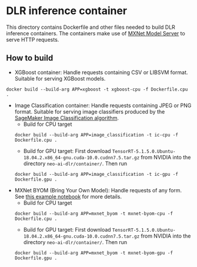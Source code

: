 # DLR inference container

This directory contains Dockerfile and other files needed to build DLR inference containers. The containers make use of [MXNet Model Server](https://github.com/awslabs/mxnet-model-server) to serve HTTP requests.

## How to build
* XGBoost container: Handle requests containing CSV or LIBSVM format. Suitable for serving XGBoost models.
```
docker build --build-arg APP=xgboost -t xgboost-cpu -f Dockerfile.cpu .
```
* Image Classification container: Handle requests containing JPEG or PNG format. Suitable for serving image classifiers produced by the [SageMaker Image Classification algorithm](https://docs.aws.amazon.com/sagemaker/latest/dg/image-classification.html).
  - Build for CPU target
  ```
  docker build --build-arg APP=image_classification -t ic-cpu -f Dockerfile.cpu .
  ```
  - Build for GPU target: First download `TensorRT-5.1.5.0.Ubuntu-18.04.2.x86_64-gnu.cuda-10.0.cudnn7.5.tar.gz` from NVIDIA into the directory `neo-ai-dlr/container/`. Then run
  ```
  docker build --build-arg APP=image_classification -t ic-gpu -f Dockerfile.gpu .
  ```
* MXNet BYOM (Bring Your Own Model): Handle requests of any form. See [this example notebook](https://github.com/awslabs/amazon-sagemaker-examples/blob/master/sagemaker-python-sdk/mxnet_mnist/mxnet_mnist_neo.ipynb) for more details.
  - Build for CPU target
  ```
  docker build --build-arg APP=mxnet_byom -t mxnet-byom-cpu -f Dockerfile.cpu .
  ```
  - Build for GPU target: First download `TensorRT-5.1.5.0.Ubuntu-18.04.2.x86_64-gnu.cuda-10.0.cudnn7.5.tar.gz` from NVIDIA into the directory `neo-ai-dlr/container/`. Then run
  ```
  docker build --build-arg APP=mxnet_byom -t mxnet-byom-gpu -f Dockerfile.gpu .
  ```
